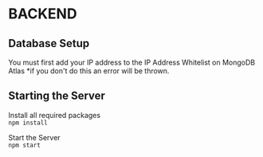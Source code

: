 # BACKEND 

## Database Setup
You must first add your IP address to the IP Address Whitelist on MongoDB Atlas
*if you don't do this an error will be thrown.

## Starting the Server
Install all required packages  
`npm install`

Start the Server  
`npm start`
